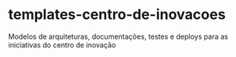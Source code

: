 # templates-centro-de-inovacoes
Modelos de arquiteturas, documentações, testes e deploys para as iniciativas do centro de inovação
